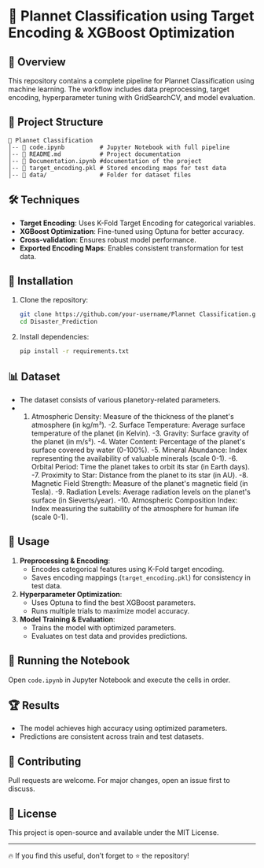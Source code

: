 # 🚀 Plannet Classification using Target Encoding & XGBoost Optimization

## 📌 Overview
This repository contains a complete pipeline for Plannet Classification using machine learning. The workflow includes data preprocessing, target encoding, hyperparameter tuning with GridSearchCV, and model evaluation.

## 📂 Project Structure
```
📁 Plannet Classification
│-- 📄 code.ipynb          # Jupyter Notebook with full pipeline
│-- 📄 README.md           # Project documentation
│-- 📄 Documentation.ipynb #documentation of the project
│-- 📄 target_encoding.pkl # Stored encoding maps for test data
│-- 📁 data/               # Folder for dataset files
```

## 🛠️ Techniques
- **Target Encoding**: Uses K-Fold Target Encoding for categorical variables.
- **XGBoost Optimization**: Fine-tuned using Optuna for better accuracy.
- **Cross-validation**: Ensures robust model performance.
- **Exported Encoding Maps**: Enables consistent transformation for test data.

## 🔧 Installation
1. Clone the repository:
   ```sh
   git clone https://github.com/your-username/Plannet Classification.git
   cd Disaster_Prediction
   ```
2. Install dependencies:
   ```sh
   pip install -r requirements.txt
   ```

## 📊 Dataset
- The dataset consists of various planetory-related parameters.
- 1. Atmospheric Density: Measure of the thickness of the planet's atmosphere (in kg/m³).
-2. Surface Temperature: Average surface temperature of the planet (in Kelvin).
-3. Gravity: Surface gravity of the planet (in m/s²).
-4. Water Content: Percentage of the planet's surface covered by water (0-100%).
-5. Mineral Abundance: Index representing the availability of valuable minerals (scale 0-1).
-6. Orbital Period: Time the planet takes to orbit its star (in Earth days).
-7. Proximity to Star: Distance from the planet to its star (in AU).
-8. Magnetic Field Strength: Measure of the planet's magnetic field (in Tesla).
-9. Radiation Levels: Average radiation levels on the planet's surface (in Sieverts/year).
-10. Atmospheric Composition Index: Index measuring the suitability of the atmosphere for human life (scale 0-1).


## 🚀 Usage
1. **Preprocessing & Encoding**:
   - Encodes categorical features using K-Fold target encoding.
   - Saves encoding mappings (`target_encoding.pkl`) for consistency in test data.
2. **Hyperparameter Optimization**:
   - Uses Optuna to find the best XGBoost parameters.
   - Runs multiple trials to maximize model accuracy.
3. **Model Training & Evaluation**:
   - Trains the model with optimized parameters.
   - Evaluates on test data and provides predictions.

## 📌 Running the Notebook
Open `code.ipynb` in Jupyter Notebook and execute the cells in order.

## 🏆 Results
- The model achieves high accuracy using optimized parameters.
- Predictions are consistent across train and test datasets.

## 📌 Contributing
Pull requests are welcome. For major changes, open an issue first to discuss.

## 📄 License
This project is open-source and available under the MIT License.

---
🔥 If you find this useful, don’t forget to ⭐ the repository!

